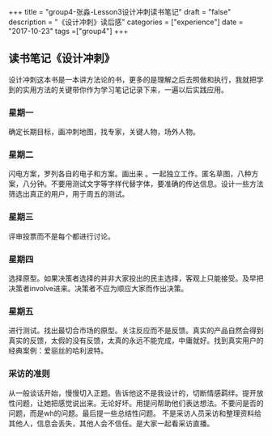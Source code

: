 +++
title = "group4-张淼-Lesson3设计冲刺读书笔记"
draft = "false"
description = "《设计冲刺》读后感"
categories = ["experience"]
date = "2017-10-23"
tags =["group4"]
+++



## 读书笔记《设计冲刺》

设计冲刺这本书是一本讲方法论的书，更多的是理解之后去照做和执行，我就把学到的实用方法的关键带你作为学习笔记记录下来，一遍以后实践应用。

### 星期一
确定长期目标，画冲刺地图，找专家，关键人物，场外人物。
### 星期二
闪电方案，罗列各自的电子和方案。画出来 。一起独立工作。匿名草图，八种方案，八分钟。不要用测试文字等字样代替字体，要准确的传达信息。设计一些方法筛选出真正的用户，用于周五的测试。
### 星期三
评审投票而不是每个都进行讨论。
### 星期四
选择原型。如果决策者选择的并非大家投出的民主选择，客观上只能接受。及早把决策者involve进来。决策者不应为顺应大家而作出决策。
### 星期五
进行测试。找出最切合市场的原型。关注反应而不是反馈。真实的产品自然会得到真实的反馈，太假的没有反馈，太真的永远不能完成，中庸就好。找到真实用户的经典案例：爱丽丝的哈利波特。

### 采访的准则
从一般谈话开始，慢慢切入正题。告诉他这不是我设计的，切断情感羁绊。提开放性问题，让她把感觉说出来。无论好坏。用提问帮助他们表达想法。不要问是否的问题，而是wh的问题。最后提一些总结性问题。
不是采访人员采访和整理资料给其他人，信息会丢失，其他人会不信任。是大家一起看采访直播。
